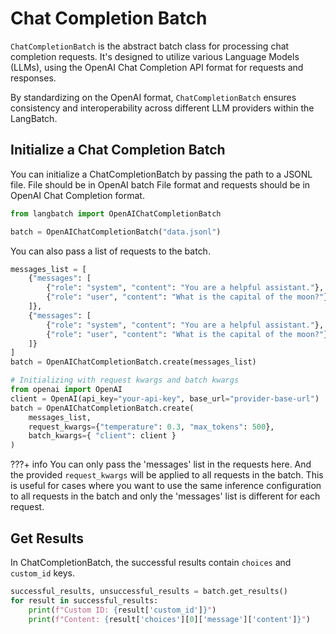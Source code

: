 # Chat Completion Batch

`ChatCompletionBatch` is the abstract batch class for processing chat completion requests. It's designed to utilize various Language Models (LLMs), using the OpenAI Chat Completion API format for requests and responses.

By standardizing on the OpenAI format, `ChatCompletionBatch` ensures consistency and interoperability across different LLM providers within the LangBatch.

## Initialize a Chat Completion Batch

You can initialize a ChatCompletionBatch by passing the path to a JSONL file. File should be in OpenAI batch File format and requests should be in OpenAI Chat Completion format.

```python
from langbatch import OpenAIChatCompletionBatch

batch = OpenAIChatCompletionBatch("data.jsonl")
```

You can also pass a list of requests to the batch.

```python
messages_list = [
    {"messages": [
        {"role": "system", "content": "You are a helpful assistant."},
        {"role": "user", "content": "What is the capital of the moon?"}
    ]},
    {"messages": [
        {"role": "system", "content": "You are a helpful assistant."},
        {"role": "user", "content": "What is the capital of the moon?"}
    ]}
]
batch = OpenAIChatCompletionBatch.create(messages_list)

# Initializing with request kwargs and batch kwargs
from openai import OpenAI
client = OpenAI(api_key="your-api-key", base_url="provider-base-url")
batch = OpenAIChatCompletionBatch.create(
    messages_list, 
    request_kwargs={"temperature": 0.3, "max_tokens": 500},
    batch_kwargs={ "client": client }
)
```

???+ info
    You can only pass the 'messages' list in the requests here. And the provided `request_kwargs` will be applied to all requests in the batch. This is useful for cases where you want to use the same inference configuration to all requests in the batch and only the 'messages' list is different for each request.

## Get Results

In ChatCompletionBatch, the successful results contain `choices` and `custom_id` keys.

```python
successful_results, unsuccessful_results = batch.get_results()
for result in successful_results:
    print(f"Custom ID: {result['custom_id']}")
    print(f"Content: {result['choices'][0]['message']['content']}")
```
